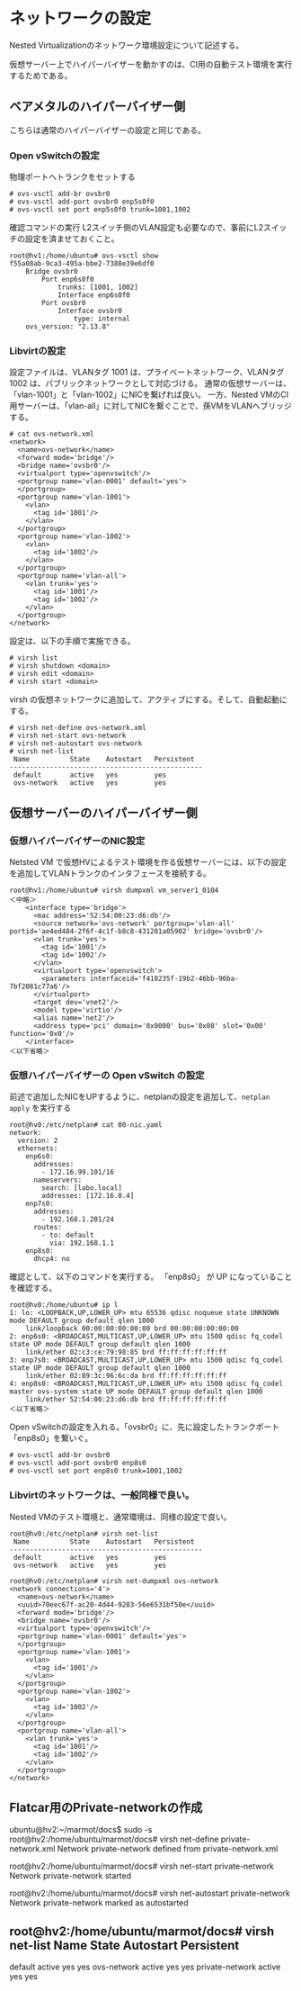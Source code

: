 # ネットワークの設定

Nested Virtualizationのネットワーク環境設定について記述する。

仮想サーバー上でハイパーバイザーを動かすのは、CI用の自動テスト環境を実行するためである。

## ベアメタルのハイパーバイザー側

こちらは通常のハイパーバイザーの設定と同じである。

### Open vSwitchの設定

物理ポートへトランクをセットする

~~~
# ovs-vsctl add-br ovsbr0
# ovs-vsctl add-port ovsbr0 enp5s0f0
# ovs-vsctl set port enp5s0f0 trunk=1001,1002
~~~

確認コマンドの実行
L2スイッチ側のVLAN設定も必要なので、事前にL2スイッチの設定を済ませておくこと。

~~~
root@hv1:/home/ubuntu# ovs-vsctl show
f55a08ab-9ca3-495a-bbe2-7388e39e6df0
    Bridge ovsbr0
        Port enp6s0f0
            trunks: [1001, 1002]
            Interface enp6s0f0
        Port ovsbr0
            Interface ovsbr0
                type: internal
    ovs_version: "2.13.8"
~~~

### Libvirtの設定

設定ファイルは、VLANタグ 1001 は、プライベートネットワーク、VLANタグ 1002 は、パブリックネットワークとして対応づける。
通常の仮想サーバーは、「vlan-1001」と「vlan-1002」にNICを繋げれば良い。
一方、Nested VMのCI用サーバーは、「vlan-all」に対してNICを繋ぐことで、孫VMをVLANへブリッジする。

~~~
# cat ovs-network.xml
<network>
  <name>ovs-network</name>
  <forward mode='bridge'/>
  <bridge name='ovsbr0'/>
  <virtualport type='openvswitch'/>
  <portgroup name='vlan-0001' default='yes'>
  </portgroup>
  <portgroup name='vlan-1001'>
    <vlan>
      <tag id='1001'/>
    </vlan>
  </portgroup>
  <portgroup name='vlan-1002'>
    <vlan>
      <tag id='1002'/>
    </vlan>
  </portgroup>
  <portgroup name='vlan-all'>
    <vlan trunk='yes'>
      <tag id='1001'/>
      <tag id='1002'/>
    </vlan>
  </portgroup>
</network>
~~~

設定は、以下の手順で実施できる。

~~~
# virsh list
# virsh shutdown <domain>
# virsh edit <domain>
# virsh start <domain>
~~~


virsh の仮想ネットワークに追加して、アクティブにする。そして、自動起動にする。

~~~
# virsh net-define ovs-network.xml
# virsh net-start ovs-network
# virsh net-autostart ovs-network
# virsh net-list
 Name          State    Autostart   Persistent
------------------------------------------------
 default       active   yes         yes
 ovs-network   active   yes         yes
~~~


## 仮想サーバーのハイパーバイザー側


### 仮想ハイパーバイザーのNIC設定

Netsted VM で仮想HVによるテスト環境を作る仮想サーバーには、以下の設定を追加してVLANトランクのインタフェースを接続する。

~~~
root@hv1:/home/ubuntu# virsh dumpxml vm_server1_0104
＜中略＞
    <interface type='bridge'>
      <mac address='52:54:00:23:d6:db'/>
      <source network='ovs-network' portgroup='vlan-all' portid='ae4ed484-2f6f-4c1f-b8c8-431281a05902' bridge='ovsbr0'/>
      <vlan trunk='yes'>
        <tag id='1001'/>
        <tag id='1002'/>
      </vlan>
      <virtualport type='openvswitch'>
        <parameters interfaceid='f418235f-19b2-46bb-96ba-7bf2081c77a6'/>
      </virtualport>
      <target dev='vnet2'/>
      <model type='virtio'/>
      <alias name='net2'/>
      <address type='pci' domain='0x0000' bus='0x08' slot='0x00' function='0x0'/>
    </interface>
＜以下省略＞
~~~


### 仮想ハイパーバイザーの Open vSwitch の設定

前述で追加したNICをUPするように、netplanの設定を追加して、`netplan apply` を実行する

~~~
root@hv0:/etc/netplan# cat 00-nic.yaml 
network:
  version: 2
  ethernets:
    enp6s0:
      addresses:
        - 172.16.99.101/16
      nameservers:
        search: [labo.local]
        addresses: [172.16.0.4]
    enp7s0:
      addresses:
        - 192.168.1.201/24
      routes:
        - to: default
          via: 192.168.1.1
    enp8s0:
      dhcp4: no
~~~

確認として、以下のコマンドを実行する。 「enp8s0」 が UP になっていることを確認する。

~~~
root@hv0:/home/ubuntu# ip l
1: lo: <LOOPBACK,UP,LOWER_UP> mtu 65536 qdisc noqueue state UNKNOWN mode DEFAULT group default qlen 1000
    link/loopback 00:00:00:00:00:00 brd 00:00:00:00:00:00
2: enp6s0: <BROADCAST,MULTICAST,UP,LOWER_UP> mtu 1500 qdisc fq_codel state UP mode DEFAULT group default qlen 1000
    link/ether 02:c3:ce:79:98:85 brd ff:ff:ff:ff:ff:ff
3: enp7s0: <BROADCAST,MULTICAST,UP,LOWER_UP> mtu 1500 qdisc fq_codel state UP mode DEFAULT group default qlen 1000
    link/ether 02:89:3c:96:6c:da brd ff:ff:ff:ff:ff:ff
4: enp8s0: <BROADCAST,MULTICAST,UP,LOWER_UP> mtu 1500 qdisc fq_codel master ovs-system state UP mode DEFAULT group default qlen 1000
    link/ether 52:54:00:23:d6:db brd ff:ff:ff:ff:ff:ff
＜以下省略＞
~~~

Open vSwitchの設定を入れる。「ovsbr0」に、先に設定したトランクポート「enp8s0」を繋いぐ。

~~~
# ovs-vsctl add-br ovsbr0
# ovs-vsctl add-port ovsbr0 enp8s0
# ovs-vsctl set port enp8s0 trunk=1001,1002
~~~


### Libvirtのネットワークは、一般同様で良い。

Nested VMのテスト環境と、通常環境は、同様の設定で良い。

~~~
root@hv0:/etc/netplan# virsh net-list
 Name          State    Autostart   Persistent
------------------------------------------------
 default       active   yes         yes
 ovs-network   active   yes         yes

root@hv0:/etc/netplan# virsh net-dumpxml ovs-network
<network connections='4'>
  <name>ovs-network</name>
  <uuid>70eec67f-ac20-4d44-9283-56e6531bf50e</uuid>
  <forward mode='bridge'/>
  <bridge name='ovsbr0'/>
  <virtualport type='openvswitch'/>
  <portgroup name='vlan-0001' default='yes'>
  </portgroup>
  <portgroup name='vlan-1001'>
    <vlan>
      <tag id='1001'/>
    </vlan>
  </portgroup>
  <portgroup name='vlan-1002'>
    <vlan>
      <tag id='1002'/>
    </vlan>
  </portgroup>
  <portgroup name='vlan-all'>
    <vlan trunk='yes'>
      <tag id='1001'/>
      <tag id='1002'/>
    </vlan>
  </portgroup>
</network>
~~~


## Flatcar用のPrivate-networkの作成

ubuntu@hv2:~/marmot/docs$ sudo -s
root@hv2:/home/ubuntu/marmot/docs# virsh net-define private-network.xml
Network private-network defined from private-network.xml

root@hv2:/home/ubuntu/marmot/docs# virsh net-start private-network
Network private-network started

root@hv2:/home/ubuntu/marmot/docs# virsh net-autostart private-network
Network private-network marked as autostarted

root@hv2:/home/ubuntu/marmot/docs# virsh net-list
 Name              State    Autostart   Persistent
----------------------------------------------------
 default           active   yes         yes
 ovs-network       active   yes         yes
 private-network   active   yes         yes
